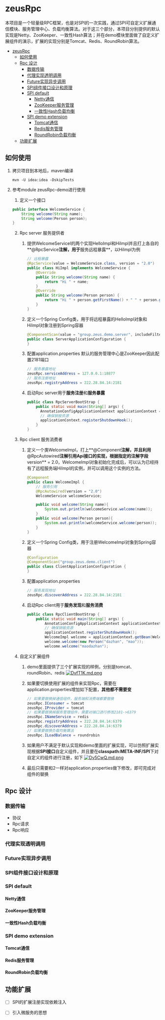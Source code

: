 # zeusRpc

本项目是一个轻量级RPC框架，也是对SPI的一次实践，通过SPI可自定义扩展通信模块、服务管理中心、负载均衡算法。对于这三个部分，本项目分别提供的默认实现是Netty、ZooKeeper、一致性Hash算法；并在demo模块里面做了自定义扩展组件的演示，扩展的实现分别是Tomcat、Redis、RoundRobin算法。

<!-- TOC -->

- [zeusRpc](#zeusrpc)
  - [如何使用](#如何使用)
  - [Rpc 设计](#rpc-设计)
    - [数据传输](#数据传输)
    - [代理实现透明调用](#代理实现透明调用)
    - [Future实现异步调用](#future实现异步调用)
    - [SPI组件接口设计和原理](#spi组件接口设计和原理)
    - [SPI default](#spi-default)
      - [Netty通信](#netty通信)
      - [ZooKeeper服务管理](#zookeeper服务管理)
      - [一致性Hash负载均衡](#一致性hash负载均衡)
    - [SPI demo extension](#spi-demo-extension)
      - [Tomcat通信](#tomcat通信)
      - [Redis服务管理](#redis服务管理)
      - [RoundRobin负载均衡](#roundrobin负载均衡)
  - [功能扩展](#功能扩展)

<!-- /TOC -->

## 如何使用

1. 拷贝项目到本地后，maven编译

   ```
   mvn -U idea:idea -DskipTests
   ```

2. 参考module zeusRpc-demo进行使用

   1.  定义一个接口

      ```Java
      public interface WelcomeService {
          String welcome(String name);
          String welcome(Person person);
      }
      ```

   2. Rpc server 服务提供者

      1. 提供WelcomeServiceI的两个实现HelloImpl和HiImpl并且打上各自的**@RpcService**注解，用于**服务远程暴露**，以HiImpl为例

          ```Java
          // 远程暴露
          @RpcService(value = WelcomeService.class, version = "2.0")
          public class HiImpl implements WelcomeService {
              @Override
              public String welcome(String name) {
                  return "Hi " + name;
              }
              @Override
              public String welcome(Person person) {
                  return "Hi " + person.getFirstName() + " " + person.getLastName();
              }
          }
          ```

      2. 定义一个Spring Config类，用于将远程暴露的HelloImpl对象和HiImpl对象注册到Spring容器

          ```Java
          @ComponentScan(value = "group.zeus.demo.server", includeFilters = {@ComponentScan.Filter(type =  FilterType.ANNOTATION, classes = {RpcService.class})})
          public class ServerApplicationConfiguration {
          }
          ```

      3.  配置application.properties 默认的服务管理中心是ZooKeeper因此配置2181端口

          ```Java
          // 服务暴露地址
          zeusRpc.serviceAddress = 127.0.0.1:18877
          // 服务注册地址
          zeusRpc.registryAddress = 222.28.84.14:2181
          ```
          
      4. 启动Rpc server用于**服务注册**和**服务暴露**

          ```Java
          public class RpcServerBootStrap {
              public static void main(String[] args) {
                AnnotationConfigApplicationContext applicationContext = new AnnotationConfigApplicationContext(RpcServerConfiguration.class, ServerApplicationConfiguration.class);
                // 确保销毁资源
                applicationContext.registerShutdownHook();
              }
          }
          ```
      
   3. Rpc client 服务消费者

         1. 定义一个类WelcomeImpl，打上**@Component**注解，并且利用**@RpcAutowired**注解引用Api接口的实现，根据指定的注解字段**version** = 2.0，WelcomeImpl对象初始化完成后，可以认为已经持有了远程服务端HiImpl的实例，并可以调用这个实例的方法。
         
            ```Java
            @Component
            public class WelcomeImpl {
                // 服务引用
                @RpcAutowired(version = "2.0")
                WelcomeService welcomeService;
            
                public void welcome(String name){
                    System.out.println(welcomeService.welcome(name));
                }
                public void welcome(Person person){
                    System.out.println(welcomeService.welcome(person));
                }
            }
            ```
         
         2. 定义一个Spring Config类，用于注册WelcomeImpl对象到Spring容器
         
            ```Java
            @Configuration
            @ComponentScan("group.zeus.demo.client")
            public class ClientApplicationConfiguration {
            }
            ```
         
        3. 配置application.properties
        
           ```Java
           // 服务发现地址
           zeusRpc.discoverAddress = 222.28.84.14:2181
           ```
           
        4. 启动Rpc client用于**服务发现**和**服务消费**
           
           ```Java
           public class RpcClientBootStrap {
               public static void main(String[] args) {
                   AnnotationConfigApplicationContext applicationContext = new AnnotationConfigApplicationContext(RpcClientConfiguration.class, ClientApplicationConfiguration.class);
                   // 确保销毁资源
                   applicationContext.registerShutdownHook();
                   WelcomeImpl welcome = applicationContext.getBean(WelcomeImpl.class);
                   welcome.welcome(new Person("dazhan", "mao"));
                   welcome.welcome("maodazhan");
           ```
        
   4. 自定义扩展组件
      1. demo里面提供了三个扩展实现的样例，分别是tomcat、roundRobin、redis
      [![DvfT1K.md.png](https://s3.ax1x.com/2020/12/07/DvfT1K.md.png)](https://imgchr.com/i/DvfT1K)
         
      2. 如果要切换使用扩展的组件来实现Rpc，需要在application.properties增加如下配置，**其他都不需要变**

         ```Java
         // 如果要替换掉通信组件，服务端和消费端都要替换
         zeusRpc.IConsumer = tomcat
         zeusRpc.IProvider = tomcat
         // 如果要替换掉服务管理组件，需要对端口进行修改2181->6379
         zeusRpc.INameService = redis
         zeusRpc.registryAddress = 222.28.84.14:6379
         zeusRpc.discoverAddress = 222.28.84.14:6379
         // 如果要替换负载均衡算法    
         zeusRpc.ILoadBalance = roundrobin
         ```
      3. 如果用户不满足于默认实现和demo里面的扩展实现，可以仿照扩展实现根据**SPI接口**自定义组件，并且要在**classpath:META-INF/SPI**下对自定义的组件进行注册，如下
          [![Dv5CwQ.md.png](https://s3.ax1x.com/2020/12/07/Dv5CwQ.md.png)](https://imgchr.com/i/Dv5CwQ)

      4. 最后只需要和2一样对application.properties做下修改，即可完成对组件的替换
## Rpc 设计

### 数据传输

- 协议
- Rpc请求
- Rpc响应

### 代理实现透明调用

### Future实现异步调用

### SPI组件接口设计和原理

### SPI default	

#### Netty通信

#### ZooKeeper服务管理

#### 一致性Hash负载均衡

### SPI demo extension

#### Tomcat通信

#### Redis服务管理

#### RoundRobin负载均衡

## 功能扩展
- [ ] SPI的扩展注册实现依赖注入
- [ ] 引入微服务的思想






